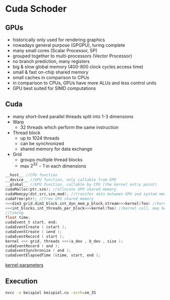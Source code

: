 # Cuda Schoder

## GPUs

- historically only used for rendering graphics
- nowadays general purpose (GPGPU), turing complete
- many small cores (Scalar Processor, SP)
- grouped together to multi-processors (Vector Processor)
- no branch prediction, many registers
- big & slow global memory (400-800 clock cycles access time)
- small & fast on-chip shared memory
- small caches in comparison to CPUs
- in comparison to CPUs, GPUs have more ALUs and less control units
- GPU best suited for SIMD computations

## Cuda

- many short-lived parallel threads split into 1-3 dimensions
- Warp
  - 32 threads which perform the same instruction
- Thread block
  - up to 1024 threads
  - can be synchronized
  - shared memory for data exchange
- Grid
  - groups multiple thread blocks
  - max $2^{32}-1$ in each dimensions

```C
__host__ //CPU function
__device__ //GPU function, only callable from GPU
__global__ //GPU function, callable by CPU (the kernel entry point)
cudaMalloc(ptr,sze); //allocate GPU shared memory
cudaMemcpy(dst,src,sze,mod); //transfer data between GPU and system memory, mod \in cudaMemcpyHostToHost, cudaMemcpyHostToDevice, cudaMemcpyDeviceToHost, cudaMemcpyDeviceToDevice, cudaMemcpyDefault (inferred)
cudaFree(ptr); //free GPU shared memory
<<<dim3_grid,dim3_block,int_dyn_mem_p_block,stream>>>kernel(foo) //kernel call, only dim3_grid and dim3_block necessary
<<<int_blocks,int_threads_per_block>>>kernel(foo) //kernel call, may be correct but not sure
//timing
float time;
cudaEvent_t start, end;
cudaEventCreate ( &start );
cudaEventCreate ( &end );
cudaEventRecord ( start );
kernel <<< grid, threads >>>(a_dev , b_dev , size );
cudaEventRecord ( end );
cudaEventSynchronize ( end );
cudaEventElapsedTime (&time, start, end );
```
[kernel parameters](https://docs.nvidia.com/cuda/cuda-c-programming-guide/#execution-configuration)

## Execution

```bash
nvcc -o beispiel beispiel.cu -arch=sm_35

```
